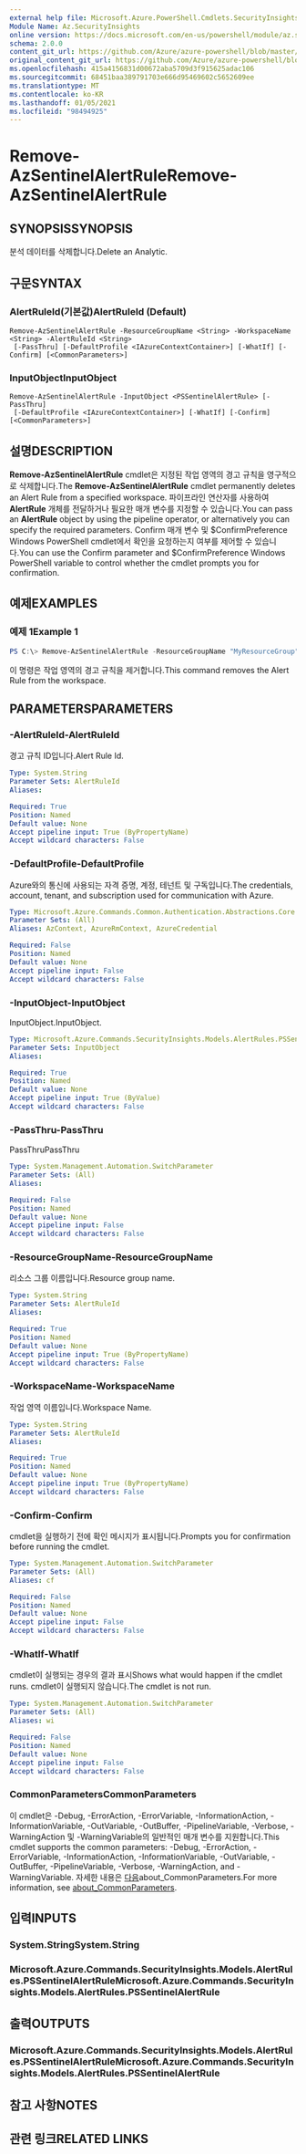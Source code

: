 ```yaml
---
external help file: Microsoft.Azure.PowerShell.Cmdlets.SecurityInsights.dll-Help.xml
Module Name: Az.SecurityInsights
online version: https://docs.microsoft.com/en-us/powershell/module/az.securityinsights/remove-azsentinelalertrule
schema: 2.0.0
content_git_url: https://github.com/Azure/azure-powershell/blob/master/src/SecurityInsights/SecurityInsights/help/Remove-AzSentinelAlertRule.md
original_content_git_url: https://github.com/Azure/azure-powershell/blob/master/src/SecurityInsights/SecurityInsights/help/Remove-AzSentinelAlertRule.md
ms.openlocfilehash: 415a4156831d00672aba5709d3f915625adac106
ms.sourcegitcommit: 68451baa389791703e666d95469602c5652609ee
ms.translationtype: MT
ms.contentlocale: ko-KR
ms.lasthandoff: 01/05/2021
ms.locfileid: "98494925"
---
```

# <span data-ttu-id="522b7-101">Remove-AzSentinelAlertRule</span><span class="sxs-lookup"><span data-stu-id="522b7-101">Remove-AzSentinelAlertRule</span></span>

## <span data-ttu-id="522b7-102">SYNOPSIS</span><span class="sxs-lookup"><span data-stu-id="522b7-102">SYNOPSIS</span></span>
<span data-ttu-id="522b7-103">분석 데이터를 삭제합니다.</span><span class="sxs-lookup"><span data-stu-id="522b7-103">Delete an Analytic.</span></span>

## <span data-ttu-id="522b7-104">구문</span><span class="sxs-lookup"><span data-stu-id="522b7-104">SYNTAX</span></span>

### <span data-ttu-id="522b7-105">AlertRuleId(기본값)</span><span class="sxs-lookup"><span data-stu-id="522b7-105">AlertRuleId (Default)</span></span>
```
Remove-AzSentinelAlertRule -ResourceGroupName <String> -WorkspaceName <String> -AlertRuleId <String>
 [-PassThru] [-DefaultProfile <IAzureContextContainer>] [-WhatIf] [-Confirm] [<CommonParameters>]
```

### <span data-ttu-id="522b7-106">InputObject</span><span class="sxs-lookup"><span data-stu-id="522b7-106">InputObject</span></span>
```
Remove-AzSentinelAlertRule -InputObject <PSSentinelAlertRule> [-PassThru]
 [-DefaultProfile <IAzureContextContainer>] [-WhatIf] [-Confirm] [<CommonParameters>]
```

## <span data-ttu-id="522b7-107">설명</span><span class="sxs-lookup"><span data-stu-id="522b7-107">DESCRIPTION</span></span>
<span data-ttu-id="522b7-108">**Remove-AzSentinelAlertRule** cmdlet은 지정된 작업 영역의 경고 규칙을 영구적으로 삭제합니다.</span><span class="sxs-lookup"><span data-stu-id="522b7-108">The **Remove-AzSentinelAlertRule** cmdlet permanently deletes an Alert Rule from a specified workspace.</span></span>
<span data-ttu-id="522b7-109">파이프라인 연산자를 사용하여 **AlertRule** 개체를 전달하거나 필요한 매개 변수를 지정할 수 있습니다.</span><span class="sxs-lookup"><span data-stu-id="522b7-109">You can pass an **AlertRule** object by using the pipeline operator, or alternatively you can specify the required parameters.</span></span>
<span data-ttu-id="522b7-110">Confirm 매개 변수 및 $ConfirmPreference Windows PowerShell cmdlet에서 확인을 요청하는지 여부를 제어할 수 있습니다.</span><span class="sxs-lookup"><span data-stu-id="522b7-110">You can use the Confirm parameter and $ConfirmPreference Windows PowerShell variable to control whether the cmdlet prompts you for confirmation.</span></span>

## <span data-ttu-id="522b7-111">예제</span><span class="sxs-lookup"><span data-stu-id="522b7-111">EXAMPLES</span></span>

### <span data-ttu-id="522b7-112">예제 1</span><span class="sxs-lookup"><span data-stu-id="522b7-112">Example 1</span></span>
```powershell
PS C:\> Remove-AzSentinelAlertRule -ResourceGroupName "MyResourceGroup" -WorkspaceName "MyWorkspaceName" -AlertRuleId "MyAlertRuleId"
```

<span data-ttu-id="522b7-113">이 명령은 작업 영역의 경고 규칙을 제거합니다.</span><span class="sxs-lookup"><span data-stu-id="522b7-113">This command removes the Alert Rule from the workspace.</span></span>

## <span data-ttu-id="522b7-114">PARAMETERS</span><span class="sxs-lookup"><span data-stu-id="522b7-114">PARAMETERS</span></span>

### <span data-ttu-id="522b7-115">-AlertRuleId</span><span class="sxs-lookup"><span data-stu-id="522b7-115">-AlertRuleId</span></span>
<span data-ttu-id="522b7-116">경고 규칙 ID입니다.</span><span class="sxs-lookup"><span data-stu-id="522b7-116">Alert Rule Id.</span></span>

```yaml
Type: System.String
Parameter Sets: AlertRuleId
Aliases:

Required: True
Position: Named
Default value: None
Accept pipeline input: True (ByPropertyName)
Accept wildcard characters: False
```

### <span data-ttu-id="522b7-117">-DefaultProfile</span><span class="sxs-lookup"><span data-stu-id="522b7-117">-DefaultProfile</span></span>
<span data-ttu-id="522b7-118">Azure와의 통신에 사용되는 자격 증명, 계정, 테넌트 및 구독입니다.</span><span class="sxs-lookup"><span data-stu-id="522b7-118">The credentials, account, tenant, and subscription used for communication with Azure.</span></span>

```yaml
Type: Microsoft.Azure.Commands.Common.Authentication.Abstractions.Core.IAzureContextContainer
Parameter Sets: (All)
Aliases: AzContext, AzureRmContext, AzureCredential

Required: False
Position: Named
Default value: None
Accept pipeline input: False
Accept wildcard characters: False
```

### <span data-ttu-id="522b7-119">-InputObject</span><span class="sxs-lookup"><span data-stu-id="522b7-119">-InputObject</span></span>
<span data-ttu-id="522b7-120">InputObject.</span><span class="sxs-lookup"><span data-stu-id="522b7-120">InputObject.</span></span>

```yaml
Type: Microsoft.Azure.Commands.SecurityInsights.Models.AlertRules.PSSentinelAlertRule
Parameter Sets: InputObject
Aliases:

Required: True
Position: Named
Default value: None
Accept pipeline input: True (ByValue)
Accept wildcard characters: False
```

### <span data-ttu-id="522b7-121">-PassThru</span><span class="sxs-lookup"><span data-stu-id="522b7-121">-PassThru</span></span>
<span data-ttu-id="522b7-122">PassThru</span><span class="sxs-lookup"><span data-stu-id="522b7-122">PassThru</span></span>

```yaml
Type: System.Management.Automation.SwitchParameter
Parameter Sets: (All)
Aliases:

Required: False
Position: Named
Default value: None
Accept pipeline input: False
Accept wildcard characters: False
```

### <span data-ttu-id="522b7-123">-ResourceGroupName</span><span class="sxs-lookup"><span data-stu-id="522b7-123">-ResourceGroupName</span></span>
<span data-ttu-id="522b7-124">리소스 그룹 이름입니다.</span><span class="sxs-lookup"><span data-stu-id="522b7-124">Resource group name.</span></span>

```yaml
Type: System.String
Parameter Sets: AlertRuleId
Aliases:

Required: True
Position: Named
Default value: None
Accept pipeline input: True (ByPropertyName)
Accept wildcard characters: False
```

### <span data-ttu-id="522b7-125">-WorkspaceName</span><span class="sxs-lookup"><span data-stu-id="522b7-125">-WorkspaceName</span></span>
<span data-ttu-id="522b7-126">작업 영역 이름입니다.</span><span class="sxs-lookup"><span data-stu-id="522b7-126">Workspace Name.</span></span>

```yaml
Type: System.String
Parameter Sets: AlertRuleId
Aliases:

Required: True
Position: Named
Default value: None
Accept pipeline input: True (ByPropertyName)
Accept wildcard characters: False
```

### <span data-ttu-id="522b7-127">-Confirm</span><span class="sxs-lookup"><span data-stu-id="522b7-127">-Confirm</span></span>
<span data-ttu-id="522b7-128">cmdlet을 실행하기 전에 확인 메시지가 표시됩니다.</span><span class="sxs-lookup"><span data-stu-id="522b7-128">Prompts you for confirmation before running the cmdlet.</span></span>

```yaml
Type: System.Management.Automation.SwitchParameter
Parameter Sets: (All)
Aliases: cf

Required: False
Position: Named
Default value: None
Accept pipeline input: False
Accept wildcard characters: False
```

### <span data-ttu-id="522b7-129">-WhatIf</span><span class="sxs-lookup"><span data-stu-id="522b7-129">-WhatIf</span></span>
<span data-ttu-id="522b7-130">cmdlet이 실행되는 경우의 결과 표시</span><span class="sxs-lookup"><span data-stu-id="522b7-130">Shows what would happen if the cmdlet runs.</span></span>
<span data-ttu-id="522b7-131">cmdlet이 실행되지 않습니다.</span><span class="sxs-lookup"><span data-stu-id="522b7-131">The cmdlet is not run.</span></span>

```yaml
Type: System.Management.Automation.SwitchParameter
Parameter Sets: (All)
Aliases: wi

Required: False
Position: Named
Default value: None
Accept pipeline input: False
Accept wildcard characters: False
```

### <span data-ttu-id="522b7-132">CommonParameters</span><span class="sxs-lookup"><span data-stu-id="522b7-132">CommonParameters</span></span>
<span data-ttu-id="522b7-133">이 cmdlet은 -Debug, -ErrorAction, -ErrorVariable, -InformationAction, -InformationVariable, -OutVariable, -OutBuffer, -PipelineVariable, -Verbose, -WarningAction 및 -WarningVariable의 일반적인 매개 변수를 지원합니다.</span><span class="sxs-lookup"><span data-stu-id="522b7-133">This cmdlet supports the common parameters: -Debug, -ErrorAction, -ErrorVariable, -InformationAction, -InformationVariable, -OutVariable, -OutBuffer, -PipelineVariable, -Verbose, -WarningAction, and -WarningVariable.</span></span> <span data-ttu-id="522b7-134">자세한 내용은 [다음](http://go.microsoft.com/fwlink/?LinkID=113216)about_CommonParameters.</span><span class="sxs-lookup"><span data-stu-id="522b7-134">For more information, see [about_CommonParameters](http://go.microsoft.com/fwlink/?LinkID=113216).</span></span>

## <span data-ttu-id="522b7-135">입력</span><span class="sxs-lookup"><span data-stu-id="522b7-135">INPUTS</span></span>

### <span data-ttu-id="522b7-136">System.String</span><span class="sxs-lookup"><span data-stu-id="522b7-136">System.String</span></span>
### <span data-ttu-id="522b7-137">Microsoft.Azure.Commands.SecurityInsights.Models.AlertRules.PSSentinelAlertRule</span><span class="sxs-lookup"><span data-stu-id="522b7-137">Microsoft.Azure.Commands.SecurityInsights.Models.AlertRules.PSSentinelAlertRule</span></span>
## <span data-ttu-id="522b7-138">출력</span><span class="sxs-lookup"><span data-stu-id="522b7-138">OUTPUTS</span></span>

### <span data-ttu-id="522b7-139">Microsoft.Azure.Commands.SecurityInsights.Models.AlertRules.PSSentinelAlertRule</span><span class="sxs-lookup"><span data-stu-id="522b7-139">Microsoft.Azure.Commands.SecurityInsights.Models.AlertRules.PSSentinelAlertRule</span></span>
## <span data-ttu-id="522b7-140">참고 사항</span><span class="sxs-lookup"><span data-stu-id="522b7-140">NOTES</span></span>

## <span data-ttu-id="522b7-141">관련 링크</span><span class="sxs-lookup"><span data-stu-id="522b7-141">RELATED LINKS</span></span>
